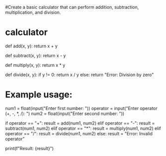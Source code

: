 #Create a basic calculator that can perform addition, subtraction, multiplication, and division.
# calculator 

def add(x, y):
    return x + y

def subtract(x, y):
    return x - y

def multiply(x, y):
    return x * y

def divide(x, y):
    if y != 0:
        return x / y
    else:
        return "Error: Division by zero"

# Example usage:
num1 = float(input("Enter first number: "))
operator = input("Enter operator (+, -, *, /): ")
num2 = float(input("Enter second number: "))

if operator == "+":
    result = add(num1, num2)
elif operator == "-":
    result = subtract(num1, num2)
elif operator == "*":
    result = multiply(num1, num2)
elif operator == "/":
    result = divide(num1, num2)
else:
    result = "Error: Invalid operator"

print(f"Result: {result}")
    

